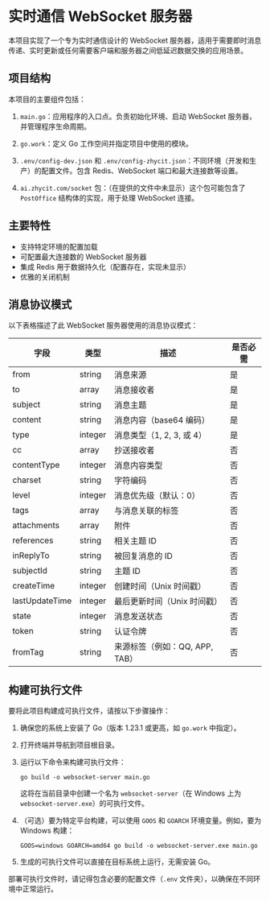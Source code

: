 # 实时通信 WebSocket 服务器

本项目实现了一个专为实时通信设计的 WebSocket 服务器，适用于需要即时消息传递、实时更新或任何需要客户端和服务器之间低延迟数据交换的应用场景。

## 项目结构

本项目的主要组件包括：

1. `main.go`：应用程序的入口点。负责初始化环境、启动 WebSocket 服务器，并管理程序生命周期。

2. `go.work`：定义 Go 工作空间并指定项目中使用的模块。

3. `.env/config-dev.json` 和 `.env/config-zhycit.json`：不同环境（开发和生产）的配置文件。包含 Redis、WebSocket 端口和最大连接数等设置。

4. `ai.zhycit.com/socket` 包：（在提供的文件中未显示）这个包可能包含了 `PostOffice` 结构体的实现，用于处理 WebSocket 连接。

## 主要特性

- 支持特定环境的配置加载
- 可配置最大连接数的 WebSocket 服务器
- 集成 Redis 用于数据持久化（配置存在，实现未显示）
- 优雅的关闭机制

## 消息协议模式

以下表格描述了此 WebSocket 服务器使用的消息协议模式：

| 字段           | 类型    | 描述                                | 是否必需 |
|----------------|---------|-------------------------------------|----------|
| from           | string  | 消息来源                            | 是       |
| to             | array   | 消息接收者                          | 是       |
| subject        | string  | 消息主题                            | 是       |
| content        | string  | 消息内容（base64 编码）             | 是       |
| type           | integer | 消息类型（1, 2, 3, 或 4）           | 是       |
| cc             | array   | 抄送接收者                          | 否       |
| contentType    | integer | 消息内容类型                        | 否       |
| charset        | string  | 字符编码                            | 否       |
| level          | integer | 消息优先级（默认：0）               | 否       |
| tags           | array   | 与消息关联的标签                    | 否       |
| attachments    | array   | 附件                                | 否       |
| references     | string  | 相关主题 ID                         | 否       |
| inReplyTo      | string  | 被回复消息的 ID                     | 否       |
| subjectId      | string  | 主题 ID                             | 否       |
| createTime     | integer | 创建时间（Unix 时间戳）             | 否       |
| lastUpdateTime | integer | 最后更新时间（Unix 时间戳）         | 否       |
| state          | integer | 消息发送状态                        | 否       |
| token          | string  | 认证令牌                            | 否       |
| fromTag        | string  | 来源标签（例如：QQ, APP, TAB）      | 否       |

## 构建可执行文件

要将此项目构建成可执行文件，请按以下步骤操作：

1. 确保您的系统上安装了 Go（版本 1.23.1 或更高，如 `go.work` 中指定）。

2. 打开终端并导航到项目根目录。

3. 运行以下命令来构建可执行文件：

   ```
   go build -o websocket-server main.go
   ```

   这将在当前目录中创建一个名为 `websocket-server`（在 Windows 上为 `websocket-server.exe`）的可执行文件。

4. （可选）要为特定平台构建，可以使用 `GOOS` 和 `GOARCH` 环境变量。例如，要为 Windows 构建：

   ```
   GOOS=windows GOARCH=amd64 go build -o websocket-server.exe main.go
   ```

5. 生成的可执行文件可以直接在目标系统上运行，无需安装 Go。

部署可执行文件时，请记得包含必要的配置文件（`.env` 文件夹），以确保在不同环境中正常运行。